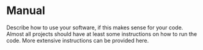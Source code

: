 # Manual 

Describe how to use your software, if this makes sense for your code. Almost all projects should have at least some instructions on how to run the code. More extensive instructions can be provided here.
